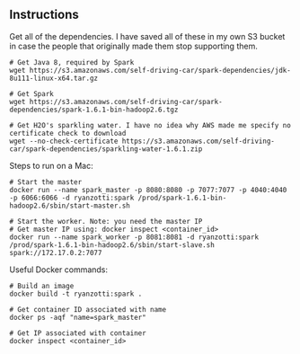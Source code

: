 ## Instructions

Get all of the dependencies. I have saved all of these in my own S3 bucket in case the people that originally made them stop supporting them.

	# Get Java 8, required by Spark
	wget https://s3.amazonaws.com/self-driving-car/spark-dependencies/jdk-8u111-linux-x64.tar.gz
	
	# Get Spark
	wget https://s3.amazonaws.com/self-driving-car/spark-dependencies/spark-1.6.1-bin-hadoop2.6.tgz
	
	# Get H2O's sparkling water. I have no idea why AWS made me specify no certificate check to download
	wget --no-check-certificate https://s3.amazonaws.com/self-driving-car/spark-dependencies/sparkling-water-1.6.1.zip

Steps to run on a Mac:

	# Start the master
	docker run --name spark_master -p 8080:8080 -p 7077:7077 -p 4040:4040 -p 6066:6066 -d ryanzotti:spark /prod/spark-1.6.1-bin-hadoop2.6/sbin/start-master.sh
	
	# Start the worker. Note: you need the master IP
	# Get master IP using: docker inspect <container_id>
	docker run --name spark_worker -p 8081:8081 -d ryanzotti:spark /prod/spark-1.6.1-bin-hadoop2.6/sbin/start-slave.sh spark://172.17.0.2:7077
	
Useful Docker commands:

	# Build an image
	docker build -t ryanzotti:spark .
	
	# Get container ID associated with name
	docker ps -aqf "name=spark_master"
	
	# Get IP associated with container
	docker inspect <container_id>
	